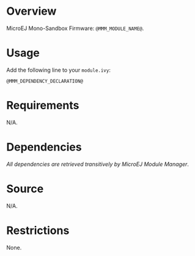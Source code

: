 # Overview

MicroEJ Mono-Sandbox Firmware: `@MMM_MODULE_NAME@`.

# Usage

Add the following line to your `module.ivy`:

    @MMM_DEPENDENCY_DECLARATION@

# Requirements

N/A.

# Dependencies

_All dependencies are retrieved transitively by MicroEJ Module Manager_.

# Source

N/A.

# Restrictions

None.
